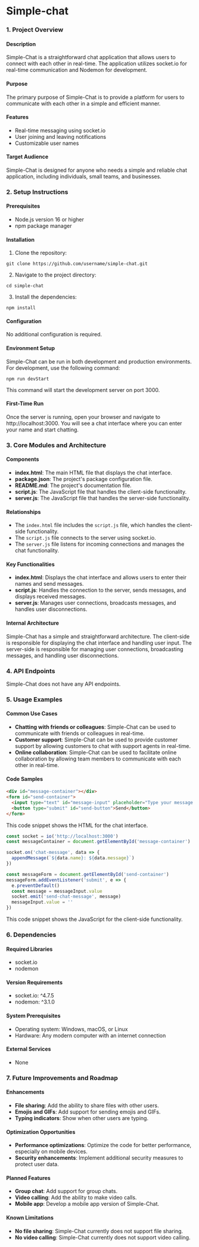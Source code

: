 # Simple-chat

### **1. Project Overview**

#### Description

Simple-Chat is a straightforward chat application that allows users to connect with each other in real-time. The application utilizes socket.io for real-time communication and Nodemon for development.

#### Purpose

The primary purpose of Simple-Chat is to provide a platform for users to communicate with each other in a simple and efficient manner.

#### Features

- Real-time messaging using socket.io
- User joining and leaving notifications
- Customizable user names

#### Target Audience

Simple-Chat is designed for anyone who needs a simple and reliable chat application, including individuals, small teams, and businesses.

### **2. Setup Instructions**

#### Prerequisites

- Node.js version 16 or higher
- npm package manager

#### Installation

1. Clone the repository:
```
git clone https://github.com/username/simple-chat.git
```
2. Navigate to the project directory:
```
cd simple-chat
```
3. Install the dependencies:
```
npm install
```

#### Configuration

No additional configuration is required.

#### Environment Setup

Simple-Chat can be run in both development and production environments. For development, use the following command:

```
npm run devStart
```

This command will start the development server on port 3000.

#### First-Time Run

Once the server is running, open your browser and navigate to http://localhost:3000. You will see a chat interface where you can enter your name and start chatting.

### **3. Core Modules and Architecture**

#### Components

- **index.html**: The main HTML file that displays the chat interface.
- **package.json**: The project's package configuration file.
- **README.md**: The project's documentation file.
- **script.js**: The JavaScript file that handles the client-side functionality.
- **server.js**: The JavaScript file that handles the server-side functionality.

#### Relationships

- The `index.html` file includes the `script.js` file, which handles the client-side functionality.
- The `script.js` file connects to the server using socket.io.
- The `server.js` file listens for incoming connections and manages the chat functionality.

#### Key Functionalities

- **index.html**: Displays the chat interface and allows users to enter their names and send messages.
- **script.js**: Handles the connection to the server, sends messages, and displays received messages.
- **server.js**: Manages user connections, broadcasts messages, and handles user disconnections.

#### Internal Architecture

Simple-Chat has a simple and straightforward architecture. The client-side is responsible for displaying the chat interface and handling user input. The server-side is responsible for managing user connections, broadcasting messages, and handling user disconnections.

### **4. API Endpoints**

Simple-Chat does not have any API endpoints.

### **5. Usage Examples**

#### Common Use Cases

- **Chatting with friends or colleagues**: Simple-Chat can be used to communicate with friends or colleagues in real-time.
- **Customer support**: Simple-Chat can be used to provide customer support by allowing customers to chat with support agents in real-time.
- **Online collaboration**: Simple-Chat can be used to facilitate online collaboration by allowing team members to communicate with each other in real-time.

#### Code Samples

```html
<div id="message-container"></div>
<form id="send-container">
  <input type="text" id="message-input" placeholder="Type your message...">
  <button type="submit" id="send-button">Send</button>
</form>
```

This code snippet shows the HTML for the chat interface.

```javascript
const socket = io('http://localhost:3000')
const messageContainer = document.getElementById('message-container')

socket.on('chat-message', data => {
  appendMessage(`${data.name}: ${data.message}`)
})

const messageForm = document.getElementById('send-container')
messageForm.addEventListener('submit', e => {
  e.preventDefault()
  const message = messageInput.value
  socket.emit('send-chat-message', message)
  messageInput.value = ''
})
```

This code snippet shows the JavaScript for the client-side functionality.

### **6. Dependencies**

#### Required Libraries

- socket.io
- nodemon

#### Version Requirements

- socket.io: ^4.7.5
- nodemon: ^3.1.0

#### System Prerequisites

- Operating system: Windows, macOS, or Linux
- Hardware: Any modern computer with an internet connection

#### External Services

- None

### **7. Future Improvements and Roadmap**

#### Enhancements

- **File sharing**: Add the ability to share files with other users.
- **Emojis and GIFs**: Add support for sending emojis and GIFs.
- **Typing indicators**: Show when other users are typing.

#### Optimization Opportunities

- **Performance optimizations**: Optimize the code for better performance, especially on mobile devices.
- **Security enhancements**: Implement additional security measures to protect user data.

#### Planned Features

- **Group chat**: Add support for group chats.
- **Video calling**: Add the ability to make video calls.
- **Mobile app**: Develop a mobile app version of Simple-Chat.

#### Known Limitations

- **No file sharing**: Simple-Chat currently does not support file sharing.
- **No video calling**: Simple-Chat currently does not support video calling.

